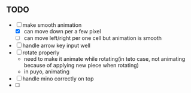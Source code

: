 ## TODO
- [ ] make smooth animation
  - [x] can move down per a few pixel
  - [ ] can move left/right per one cell but animation is smooth 
- [ ] handle arrow key input well
- [ ] rotate properly
  - need to make it animate while rotating(in teto case, not animating because of applying new piece when rotating)
  - in puyo, animating
- [ ] handle mino correctly on top
- [ ] 
